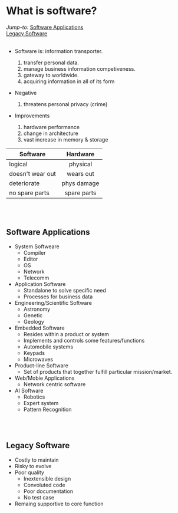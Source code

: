 # What is software?


*Jump-to:*
[Software Applications](#SoftwareApplications)<br>
[Legacy Software](#LegacySoftware)<br><br>

* Software is: information transporter.
	1. transfer personal data.
	2. manage business information competiveness.
	3. gateway to worldwide.
	4. acquiring information in all of its form

* Negative
	1. threatens personal privacy (crime)

* Improvements
	1. hardware performance
	2. change in architecture
	3. vast increase in memory & storage

| Software         | Hardware      |
| -------------    |:-------------:|
| logical          | physical      |
| doesn't wear out | wears out     |
| deteriorate      | phys damage   |
| no spare parts   | spare parts   |
<br><br>

## <a id="SoftwareApplications"></a> Software Applications
* System Softweare
	* Compiler
	* Editor
	* OS
	* Network
	* Telecomm
* Application Software
	* Standalone to solve specific need
	* Processes for business data
* Engineering/Scientific Software
	* Astronomy
	* Genetic
	* Geology
* Embedded Software
	* Resides within a product or system
	* Implements and controls some features/functions
	* Automobile systems
	* Keypads
	* Microwaves
* Product-line Software
	* Set of products that together fulfill particular mission/market.
* Web/Mobie Applications
	* Network centric software
* AI Software
	* Robotics
	* Expert system
	* Pattern Recognition

<br><br>
## <a id="LegacySoftware"></a> Legacy Software
* Costly to maintain
* Risky to evolve
* Poor quality
	* Inextensible design
	* Convoluted code
	* Poor documentation
	* No test case
* Remaing supportive to core function
	





